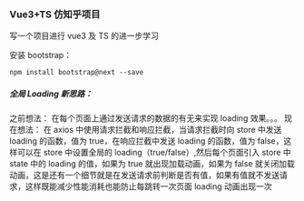 ### Vue3+TS 仿知乎项目

写一个项目进行 vue3 及 TS 的进一步学习

安装 bootstrap：

```base
npm install bootstrap@next --save
```

##### 全局 Loading 新思路：

之前想法：
在每个页面上通过发送请求的数据的有无来实现 loading 效果。。。
现在想法：
在 axios 中使用请求拦截和响应拦截，当请求拦截时向 store 中发送 loading 的函数，值为 true，在响应拦截中发送 loading 的函数，值为 false，这样可以在 store 中设置全局的 loading（true/false）,然后每个页面引入 store 中 state 中的 loading 的值，如果为 true 就出现加载动画，如果为 false 就关闭加载动画，这是还有一个细节就是在发送请求前判断是否有值，如果有值就不发送请求，这样既能减少性能消耗也能防止每跳转一次页面 loading 动画出现一次
